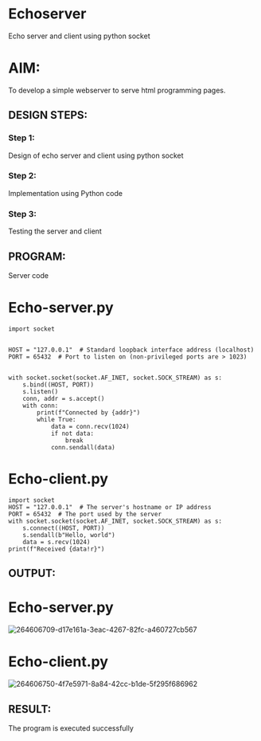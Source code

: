 # Echoserver
Echo server and client using python socket

# AIM:

To develop a simple webserver to serve html programming pages.

## DESIGN STEPS:

### Step 1:

Design of echo server and client using python socket

### Step 2:

Implementation using Python code

### Step 3:

Testing the server and client 

## PROGRAM:
Server code


# Echo-server.py
```
import socket


HOST = "127.0.0.1"  # Standard loopback interface address (localhost)
PORT = 65432  # Port to listen on (non-privileged ports are > 1023)


with socket.socket(socket.AF_INET, socket.SOCK_STREAM) as s:
    s.bind((HOST, PORT))
    s.listen()
    conn, addr = s.accept()
    with conn:
        print(f"Connected by {addr}")
        while True:
            data = conn.recv(1024)
            if not data:
                break
            conn.sendall(data)
```
            
# Echo-client.py
```
import socket
HOST = "127.0.0.1"  # The server's hostname or IP address
PORT = 65432  # The port used by the server
with socket.socket(socket.AF_INET, socket.SOCK_STREAM) as s:
    s.connect((HOST, PORT))
    s.sendall(b"Hello, world")
    data = s.recv(1024)
print(f"Received {data!r}")
 ```

## OUTPUT:
# Echo-server.py

![264606709-d17e161a-3eac-4267-82fc-a460727cb567](https://github.com/subalakshmivenkat/Echoserver/assets/119393477/59ce6815-2ae5-49c5-a016-09bac29dc0ed)

# Echo-client.py

![264606750-4f7e5971-8a84-42cc-b1de-5f295f686962](https://github.com/subalakshmivenkat/Echoserver/assets/119393477/edc8ded5-347f-4a3f-9250-e759e68079c0)


## RESULT:
The program is executed successfully
